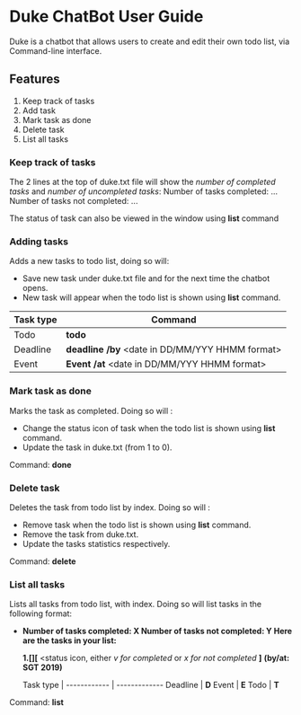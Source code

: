 # Duke ChatBot User Guide
Duke is a chatbot that allows users to create and edit their own todo list, via Command-line interface.

## Features 
1.  Keep track of tasks
2.  Add task
3.  Mark task as done
4. Delete task
5. List all tasks

### Keep track of tasks 
The 2 lines at the top of duke.txt file will show the  *number of completed tasks* and *number of uncompleted tasks*:
    Number of tasks completed: ...
    Number of tasks not completed: ...

The status of task can also be viewed in the window using **list** command

### Adding tasks
Adds a new tasks to todo list, doing so will:
* Save new task under duke.txt file and for the next time the chatbot opens.
* New task will appear when the todo list is shown using **list** command.
 
 Task type | Command
 ------------ | -------------
 Todo | **todo** <description>
 Deadline |  **deadline** <description>  **/by** <date in DD/MM/YYY HHMM format>
  Event |  **Event** <description>  **/at** <date in DD/MM/YYY HHMM format>
  
 ### Mark task as done
  Marks the task as completed. Doing so will :
  * Change the status icon of task when the todo list is shown using **list** command. 
  *  Update the task in duke.txt (from 1 to 0).
  
  Command: **done**  <index number of task to be marked as done>
  
  ### Delete task
  Deletes the task from todo list by index. Doing so will :
  * Remove task when the todo list is shown using **list** command. 
  *  Remove the task from duke.txt.
  * Update the tasks statistics respectively.
  
  Command: **delete**  <index number of task to be deleted>
  
  ### List all tasks
  Lists all tasks from todo list, with index. Doing so will list tasks in the following format:
  * **Number of tasks completed: X
       Number of tasks not completed: Y
       Here are the tasks in your list:**
    
    **1.[**<task type>**][** <status icon, either *v for completed* or *x for not completed* **]** <description> **(by/at:** <date in DAY MONTH DATE HH:MM:SS format> **SGT 2019)**
    
    Task type |
    ------------ | -------------
    Deadline | **D**
    Event | **E**
    Todo | **T**
  
   Command: **list**
 



